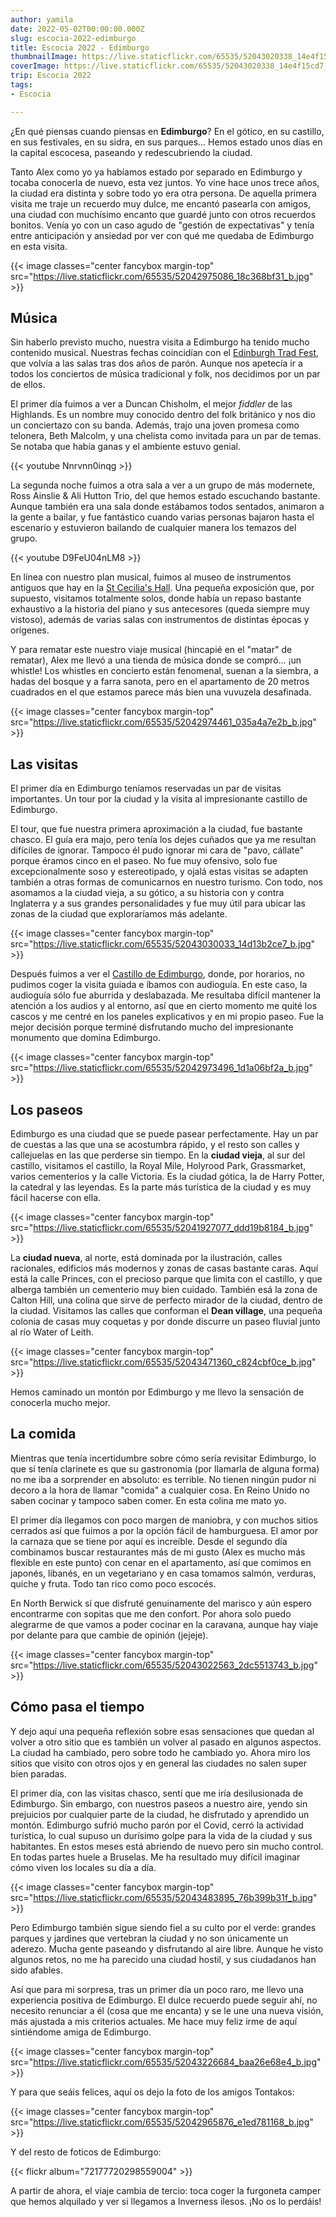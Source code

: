 ```yaml
---
author: yamila
date: 2022-05-02T00:00:00.000Z
slug: escocia-2022-edimburgo
title: Escocia 2022 - Edimburgo
thumbnailImage: https://live.staticflickr.com/65535/52043020338_14e4f15cd7_z.jpg
coverImage: https://live.staticflickr.com/65535/52043020338_14e4f15cd7_b.jpg
trip: Escocia 2022
tags:
- Escocia

---
```


¿En qué piensas cuando piensas en **Edimburgo**? En el gótico, en su castillo, en sus festivales, en su sidra, en sus parques... Hemos estado unos días en la capital escocesa, paseando y redescubriendo la ciudad.

<!--more-->

Tanto Alex como yo ya habíamos estado por separado en Edimburgo y tocaba conocerla de nuevo, esta vez juntos. Yo vine hace unos trece años, la ciudad era distinta y sobre todo yo era otra persona. De aquella primera visita me traje un recuerdo muy dulce, me encantó pasearla con amigos, una ciudad con muchísimo encanto que guardé junto con otros recuerdos bonitos. Venía yo con un caso agudo de "gestión de expectativas" y tenía entre anticipación y ansiedad por ver con qué me quedaba de Edimburgo en esta visita.

{{< image classes="center fancybox margin-top" src="https://live.staticflickr.com/65535/52042975086_18c368bf31_b.jpg" >}}

## Música

Sin haberlo previsto mucho, nuestra visita a Edimburgo ha tenido mucho contenido musical. Nuestras fechas coincidían con el <a href="https://edinburghtradfest.com/" target="_blank">Edinburgh Trad Fest</a>, que volvía a las salas tras dos años de parón. Aunque nos apetecía ir a todos los conciertos de música tradicional y folk, nos decidimos por un par de ellos.

El primer día fuimos a ver a Duncan Chisholm, el mejor _fiddler_ de las Highlands. Es un nombre muy conocido dentro del folk británico y nos dio un conciertazo con su banda. Además, trajo una joven promesa como telonera, Beth Malcolm, y una chelista como invitada para un par de temas. Se notaba que había ganas y el ambiente estuvo genial.

{{< youtube Nnrvnn0inqg >}}

La segunda noche fuimos a otra sala a ver a un grupo de más modernete, Ross Ainslie & Ali Hutton Trio, del que hemos estado escuchando bastante. Aunque también era una sala donde estábamos todos sentados, animaron a la gente a bailar, y fue fantástico cuando varias personas bajaron hasta el escenario y estuvieron bailando de cualquier manera los temazos del grupo.

{{< youtube D9FeU04nLM8 >}}

En línea con nuestro plan musical, fuimos al museo de instrumentos antiguos que hay en la <a href="https://www.stcecilias.ed.ac.uk/" target="_blank">St Cecilia's Hall</a>. Una pequeña exposición que, por supuesto, visitamos totalmente solos, donde había un repaso bastante exhaustivo a la historia del piano y sus antecesores (queda siempre muy vistoso), además de varias salas con instrumentos de distintas épocas y orígenes.

Y para rematar este nuestro viaje musical (hincapié en el "matar" de rematar), Alex me llevó a una tienda de música donde se compró... ¡un whistle! Los whistles en concierto están fenomenal, suenan a la siembra, a hadas del bosque y a farra sanota, pero en el apartamento de 20 metros cuadrados en el que estamos parece más bien una vuvuzela desafinada.

{{< image classes="center fancybox margin-top" src="https://live.staticflickr.com/65535/52042974461_035a4a7e2b_b.jpg" >}}

## Las visitas

El primer día en Edimburgo teníamos reservadas un par de visitas importantes. Un tour por la ciudad y la visita al impresionante castillo de Edimburgo.

El tour, que fue nuestra primera aproximación a la ciudad, fue bastante chasco. El guía era majo, pero tenía los dejes cuñados que ya me resultan difíciles de ignorar. Tampoco él pudo ignorar mi cara de "pavo, cállate" porque éramos cinco en el paseo. No fue muy ofensivo, solo fue excepcionalmente soso y estereotipado, y ojalá estas visitas se adapten también a otras formas de comunicarnos en nuestro turismo. Con todo, nos asomamos a la ciudad vieja, a su gótico, a su historia con y contra Inglaterra y a sus grandes personalidades y fue muy útil para ubicar las zonas de la ciudad que exploraríamos más adelante.

{{< image classes="center fancybox margin-top" src="https://live.staticflickr.com/65535/52043030033_14d13b2ce7_b.jpg" >}}

Después fuimos a ver el <a href="https://www.edinburghcastle.scot/" target="_blank">Castillo de Edimburgo</a>, donde, por horarios, no pudimos coger la visita guiada e íbamos con audioguía. En este caso, la audioguía sólo fue aburrida y deslabazada. Me resultaba difícil mantener la atención a los audios y al entorno, así que en cierto momento me quité los cascos y me centré en los paneles explicativos y en mi propio paseo. Fue la mejor decisión porque terminé disfrutando mucho del impresionante monumento que domina Edimburgo.

{{< image classes="center fancybox margin-top" src="https://live.staticflickr.com/65535/52042973496_1d1a06bf2a_b.jpg" >}}

## Los paseos

Edimburgo es una ciudad que se puede pasear perfectamente. Hay un par de cuestas a las que una se acostumbra rápido, y el resto son calles y callejuelas en las que perderse sin tiempo. En la **ciudad vieja**, al sur del castillo, visitamos el castillo, la Royal Mile, Holyrood Park, Grassmarket, varios cementerios y la calle Victoria. Es la ciudad gótica, la de Harry Potter, la catedral y las leyendas. Es la parte más turística de la ciudad y es muy fácil hacerse con ella.

{{< image classes="center fancybox margin-top" src="https://live.staticflickr.com/65535/52041927077_ddd19b8184_b.jpg" >}}

La **ciudad nueva**, al norte, está dominada por la ilustración, calles racionales, edificios más modernos y zonas de casas bastante caras. Aquí está la calle Princes, con el precioso parque que limita con el castillo, y que alberga también un cementerio muy bien cuidado. También esá la zona de Calton Hill, una colina que sirve de perfecto mirador de la ciudad, dentro de la ciudad. Visitamos las calles que conforman el **Dean village**, una pequeña colonia de casas muy coquetas y por donde discurre un paseo fluvial junto al río Water of Leith.

{{< image classes="center fancybox margin-top" src="https://live.staticflickr.com/65535/52043471360_c824cbf0ce_b.jpg" >}}

Hemos caminado un montón por Edimburgo y me llevo la sensación de conocerla mucho mejor.

## La comida

Mientras que tenía incertidumbre sobre cómo sería revisitar Edimburgo, lo que sí tenía clarinete es que su gastronomía (por llamarla de alguna forma) no me iba a sorprender en absoluto: es terrible. No tienen ningún pudor ni decoro a la hora de llamar "comida" a cualquier cosa. En Reino Unido no saben cocinar y tampoco saben comer. En esta colina me mato yo.

El primer día llegamos con poco margen de maniobra, y con muchos sitios cerrados así que fuimos a por la opción fácil de hamburguesa. El amor por la carnaza que se tiene por aquí es increíble. Desde el segundo día combinamos buscar restaurantes más de mi gusto (Alex es mucho más flexible en este punto) con cenar en el apartamento, así que comimos en japonés, libanés, en un vegetariano y en casa tomamos salmón, verduras, quiche y fruta. Todo tan rico como poco escocés.

En North Berwick sí que disfruté genuinamente del marisco y aún espero encontrarme con sopitas que me den confort. Por ahora solo puedo alegrarme de que vamos a poder cocinar en la caravana, aunque hay viaje por delante para que cambie de opinión (jejeje).

{{< image classes="center fancybox margin-top" src="https://live.staticflickr.com/65535/52043022563_2dc5513743_b.jpg" >}}

## Cómo pasa el tiempo

Y dejo aquí una pequeña reflexión sobre esas sensaciones que quedan al volver a otro sitio que es también un volver al pasado en algunos aspectos. La ciudad ha cambiado, pero sobre todo he cambiado yo. Ahora miro los sitios que visito con otros ojos y en general las ciudades no salen super bien paradas.

El primer día, con las visitas chasco, sentí que me iría desilusionada de Edimburgo. Sin embargo, con nuestros paseos a nuestro aire, yendo sin prejuicios por cualquier parte de la ciudad, he disfrutado y aprendido un montón. Edimburgo sufrió mucho parón por el Covid, cerró la actividad turística, lo cual supuso un durísimo golpe para la vida de la ciudad y sus habitantes. En estos meses está abriendo de nuevo pero sin mucho control. En todas partes huele a Bruselas. Me ha resultado muy difícil imaginar cómo viven los locales su día a día.

{{< image classes="center fancybox margin-top" src="https://live.staticflickr.com/65535/52043483895_76b399b31f_b.jpg" >}}

Pero Edimburgo también sigue siendo fiel a su culto por el verde: grandes parques y jardines que vertebran la ciudad y no son únicamente un aderezo. Mucha gente paseando y disfrutando al aire libre. Aunque he visto algunos retos, no me ha parecido una ciudad hostil, y sus ciudadanos han sido afables.

Así que para mi sorpresa, tras un primer día un poco raro, me llevo una experiencia positiva de Edimburgo. El dulce recuerdo puede seguir ahí, no necesito renunciar a él (cosa que me encanta) y se le une una nueva visión, más ajustada a mis criterios actuales. Me hace muy feliz irme de aquí sintiéndome amiga de Edimburgo.

{{< image classes="center fancybox margin-top" src="https://live.staticflickr.com/65535/52043226684_baa26e68e4_b.jpg" >}}

Y para que seáis felices, aquí os dejo la foto de los amigos Tontakos:

{{< image classes="center fancybox margin-top" src="https://live.staticflickr.com/65535/52042965876_e1ed781168_b.jpg" >}}

Y del resto de foticos de Edimburgo:

{{< flickr album="72177720298559004" >}}

A partir de ahora, el viaje cambia de tercio: toca coger la furgoneta camper que hemos alquilado y ver si llegamos a Inverness ilesos. ¡No os lo perdáis!
